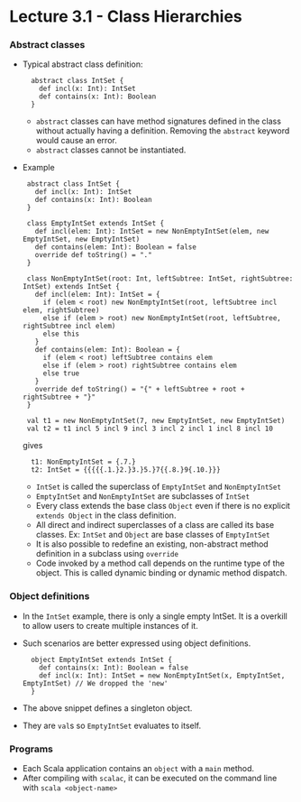 # Lecture 3.1 - Class Hierarchies

### Abstract classes
+ Typical abstract class definition:

        abstract class IntSet {
          def incl(x: Int): IntSet
          def contains(x: Int): Boolean
        }

    * `abstract` classes can have method signatures defined in the class without actually having a definition. Removing the `abstract` keyword would cause an error.
    * `abstract` classes cannot be instantiated.

+ Example

       abstract class IntSet {
         def incl(x: Int): IntSet
         def contains(x: Int): Boolean
       }

       class EmptyIntSet extends IntSet {
         def incl(elem: Int): IntSet = new NonEmptyIntSet(elem, new EmptyIntSet, new EmptyIntSet)
         def contains(elem: Int): Boolean = false
         override def toString() = "."
       }

       class NonEmptyIntSet(root: Int, leftSubtree: IntSet, rightSubtree: IntSet) extends IntSet {
         def incl(elem: Int): IntSet = {
           if (elem < root) new NonEmptyIntSet(root, leftSubtree incl elem, rightSubtree)
           else if (elem > root) new NonEmptyIntSet(root, leftSubtree, rightSubtree incl elem)
           else this
         }
         def contains(elem: Int): Boolean = {
           if (elem < root) leftSubtree contains elem
           else if (elem > root) rightSubtree contains elem
           else true
         }
         override def toString() = "{" + leftSubtree + root + rightSubtree + "}"
       }

       val t1 = new NonEmptyIntSet(7, new EmptyIntSet, new EmptyIntSet)
       val t2 = t1 incl 5 incl 9 incl 3 incl 2 incl 1 incl 8 incl 10

  gives

        t1: NonEmptyIntSet = {.7.}
        t2: IntSet = {{{{{.1.}2.}3.}5.}7{{.8.}9{.10.}}}

    * `IntSet` is called the superclass of `EmptyIntSet` and `NonEmptyIntSet`
    * `EmptyIntSet` and `NonEmptyIntSet` are subclasses of `IntSet`
    * Every class extends the base class `Object` even if there is no explicit `extends Object` in the class definition.
    * All direct and indirect superclasses of a class are called its base classes. Ex: `IntSet` and `Object` are base classes of `EmptyIntSet`
    * It is also possible to redefine an existing, non-abstract method definition in a subclass using `override`
    * Code invoked by a method call depends on the runtime type of the object. This is called dynamic binding or dynamic method dispatch.

### Object definitions
+ In the `IntSet` example, there is only a single empty IntSet. It is a overkill to allow users to create multiple instances of it.
+ Such scenarios are better expressed using object definitions.

        object EmptyIntSet extends IntSet {
          def contains(x: Int): Boolean = false
          def incl(x: Int): IntSet = new NonEmptyIntSet(x, EmptyIntSet, EmptyIntSet) // We dropped the 'new'
        }

+ The above snippet defines a singleton object.
+ They are `val`s so `EmptyIntSet` evaluates to itself.

### Programs
+ Each Scala application contains an `object` with a `main` method.
+ After compiling with `scalac`, it can be executed on the command line with `scala <object-name>`
